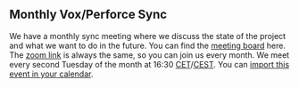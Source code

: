 ## Monthly Vox/Perforce Sync

We have a monthly sync meeting where we discuss the state of the project and what we want to do in the future. You can find the [meeting board](https://github.com/orgs/voxpupuli/projects/10/) here. The [zoom link](https://perforce.zoom.us/j/92119937381?pwd=IK00nUw1GrmR9KNjtkbMSbQAzpboPu.1) is always the same, so you can join us every month. We meet every second Tuesday of the month at 16:30 [CET](https://www.timeanddate.com/time/zones/cet)/[CEST](https://www.timeanddate.com/time/zones/cest). You can [import this event in your calendar](voxpupuli-monthly-sync.ics).

<p id="nextmeeting"></p>

<script src="https://momentjs.com/downloads/moment.min.js"></script>
<script src="https://momentjs.com/downloads/moment-timezone-with-data-10-year-range.js"></script>
<script type="application/javascript">
const myTimeZone = moment.tz.guess();
const eventTimeZone = "Europe/Berlin";

let nextMeeting = moment.tz(eventTimeZone).startOf('month').add(1, 'week').hours(16).minutes(30);
dayOffset = 2 - nextMeeting.day();
if (dayOffset < 0) dayOffset += 7;
nextMeeting.add(dayOffset, 'days');

if (nextMeeting.isBefore(moment.tz(eventTimeZone).subtract(1, 'hour'))) {
  nextMeeting = moment.tz(eventTimeZone).startOf('month').add(1, 'month').add(1, 'week').hours(16).minutes(30);
  dayOffset = 2 - nextMeeting.day();
  if (dayOffset < 0) dayOffset += 7;
  nextMeeting.add(dayOffset, 'days');
}

document.getElementById('nextmeeting').innerHTML += "Next monthly sync: " + nextMeeting.tz(myTimeZone).calendar() + " (" +
 nextMeeting.tz(myTimeZone).format() + ")";
</script>

